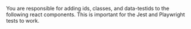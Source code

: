 You are responsible for adding ids, classes, and data-testids to the following react components. This is important for the Jest and Playwright tests to work.
